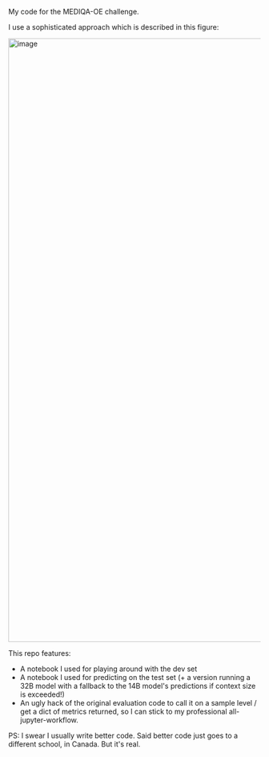 My code for the MEDIQA-OE challenge.

I use a sophisticated approach which is described in this figure:

<img width="1600" height="1203" alt="image" src="https://github.com/user-attachments/assets/dc892ce9-a9fd-4482-94b8-1efc389c207d" />

This repo features:

- A notebook I used for playing around with the dev set
- A notebook I used for predicting on the test set (+ a version running a 32B model with a fallback to the 14B model's predictions if context size is exceeded!)
- An ugly hack of the original evaluation code to call it on a sample level / get a dict of metrics returned, so I can stick to my professional all-jupyter-workflow.

PS: I swear I usually write better code. Said better code just goes to a different school, in Canada. But it's real.
